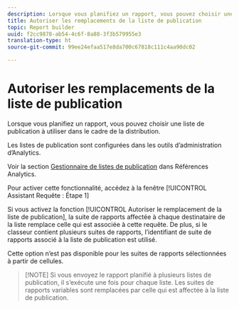 ```yaml
---
description: Lorsque vous planifiez un rapport, vous pouvez choisir une liste de publication à utiliser dans le cadre de la distribution.
title: Autoriser les remplacements de la liste de publication
topic: Report builder
uuid: f2cc9878-ab54-4c6f-8a88-3f3b579955e3
translation-type: ht
source-git-commit: 99ee24efaa517e8da700c67818c111c4aa90dc02

---
```



# Autoriser les remplacements de la liste de publication

Lorsque vous planifiez un rapport, vous pouvez choisir une liste de publication à utiliser dans le cadre de la distribution.

Les listes de publication sont configurées dans les outils d’administration d’Analytics.

Voir la section [Gestionnaire de listes de publication](https://marketing.adobe.com/resources/help/fr_FR/reference/publishing_list.html) dans Références Analytics.

Pour activer cette fonctionnalité, accédez à la fenêtre [!UICONTROL Assistant Requête : Étape 1]

Si vous activez la fonction [!UICONTROL Autoriser le remplacement de la liste de publication], la suite de rapports affectée à chaque destinataire de la liste remplace celle qui est associée à cette requête. De plus, si le classeur contient plusieurs suites de rapports, l’identifiant de suite de rapports associé à la liste de publication est utilisé.

Cette option n’est pas disponible pour les suites de rapports sélectionnées à partir de cellules.

> [!NOTE] Si vous envoyez le rapport planifié à plusieurs listes de publication, il s’exécute une fois pour chaque liste. Les suites de rapports variables sont remplacées par celle qui est affectée à la liste de publication.

